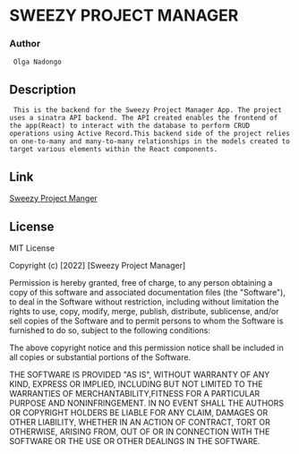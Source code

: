 # **SWEEZY PROJECT MANAGER**
### **Author**
     Olga Nadongo
##   **Description** 

     This is the backend for the Sweezy Project Manager App. The project uses a sinatra API backend. The API created enables the frontend of the app(React) to interact with the database to perform CRUD operations using Active Record.This backend side of the project relies on one-to-many and many-to-many relationships in the models created to target various elements within the React components.

## **Link**
[Sweezy Project Manger](https://main--snazzy-naiad-a04d6a.netlify.app/)

 ## **License**
 MIT License

Copyright (c) [2022] [Sweezy Project Manager]

Permission is hereby granted, free of charge, to any person obtaining a copy of this software and associated documentation files (the "Software"), to deal in the Software without restriction, including without limitation the rights to use, copy, modify, merge, publish, distribute, sublicense, and/or sell copies of the Software and to permit persons to whom the Software is furnished to do so, subject to the following conditions:

The above copyright notice and this permission notice shall be included in all copies or substantial portions of the Software.

THE SOFTWARE IS PROVIDED "AS IS", WITHOUT WARRANTY OF ANY KIND, EXPRESS OR IMPLIED, INCLUDING BUT NOT LIMITED TO THE WARRANTIES OF MERCHANTABILITY,FITNESS FOR A PARTICULAR PURPOSE AND NONINFRINGEMENT. IN NO EVENT SHALL THE AUTHORS OR COPYRIGHT HOLDERS BE LIABLE FOR ANY CLAIM, DAMAGES OR OTHER LIABILITY, WHETHER IN AN ACTION OF CONTRACT, TORT OR OTHERWISE, ARISING FROM, OUT OF OR IN CONNECTION WITH THE SOFTWARE OR THE USE OR OTHER DEALINGS IN THE SOFTWARE.










